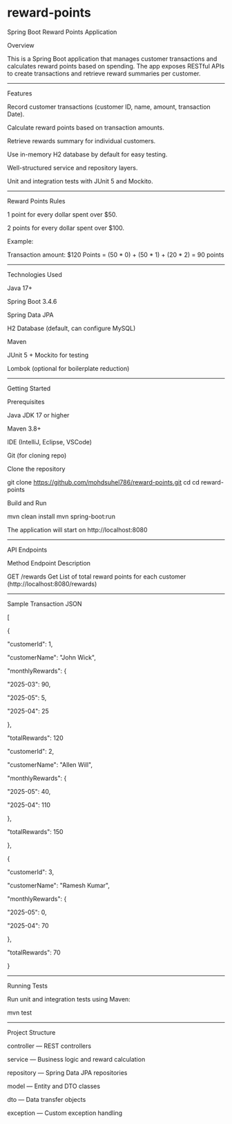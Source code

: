 # reward-points
Spring Boot Reward Points Application

Overview

This is a Spring Boot application that manages customer transactions and calculates reward points based on spending. The app exposes RESTful APIs to create transactions and retrieve reward summaries per customer.


---

Features

Record customer transactions (customer ID, name, amount, transaction Date).

Calculate reward points based on transaction amounts.

Retrieve rewards summary for individual customers.

Use in-memory H2 database by default for easy testing.

Well-structured service and repository layers.

Unit and integration tests with JUnit 5 and Mockito.



---

Reward Points Rules

1 point for every dollar spent over $50.

2 points for every dollar spent over $100.


Example:

Transaction amount: $120
Points = (50 * 0) + (50 * 1) + (20 * 2) = 90 points


---

Technologies Used

Java 17+

Spring Boot 3.4.6

Spring Data JPA

H2 Database (default, can configure MySQL)

Maven

JUnit 5 + Mockito for testing

Lombok (optional for boilerplate reduction)



---

Getting Started

Prerequisites

Java JDK 17 or higher

Maven 3.8+

IDE (IntelliJ, Eclipse, VSCode)

Git (for cloning repo)


Clone the repository

git clone https://github.com/mohdsuhel786/reward-points.git
cd cd reward-points

Build and Run

mvn clean install
mvn spring-boot:run

The application will start on http://localhost:8080


---

API Endpoints

Method	Endpoint	Description

GET	/rewards	Get List of total reward points for each customer  (http://localhost:8080/rewards)

---
Sample Transaction JSON

[

{

"customerId": 1,

"customerName": "John Wick",

"monthlyRewards": {

"2025-03": 90,

"2025-05": 5,

"2025-04": 25

},

"totalRewards": 120

"customerId": 2,

"customerName": "Allen Will",

"monthlyRewards": {

"2025-05": 40,

"2025-04": 110

},

"totalRewards": 150

},

{

"customerId": 3,

"customerName": "Ramesh Kumar",

"monthlyRewards": {

"2025-05": 0,

"2025-04": 70

},

"totalRewards": 70

}

---

Running Tests

Run unit and integration tests using Maven:

mvn test


---

Project Structure

controller — REST controllers

service — Business logic and reward calculation

repository — Spring Data JPA repositories

model — Entity and DTO classes

dto — Data transfer objects

exception — Custom exception handling
